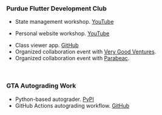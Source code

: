 ### Purdue Flutter Development Club
* State management workshop. [YouTube](https://www.youtube.com/watch?v=EJag5uRRy6c)
<!-- [GitHub](https://github.com/purdueflutter/state_mgmt_workshop) -->
* Personal website workshop. [YouTube](https://www.youtube.com/watch?v=gq3wCHI0G5w)
<!-- [GitHub](https://github.com/purdueflutter/purdueflutter.github.io) -->
* Class viewer app. [GitHub](https://github.com/purdueflutter/basicflutterworkshop_app)
* Organized collaboration event with [Very Good Ventures](https://verygood.ventures).
* Organized collaboration event with [Parabeac](https://parabeac.com).

&nbsp;

### GTA Autograding Work
* Python-based autograder. [PyPI](https://pypi.org/project/autograde.py)
* GitHub Actions autograding workflow. [GitHub](https://github.com/PurdueECE/autograder-demo)